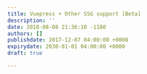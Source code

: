 ```yaml
---
title: Vuepress + Other SSG support [Beta]
description: ''
date: 2018-08-08 21:36:10 -1100
authors: []
publishdate: 2017-12-07 04:00:00 +0000
expirydate: 2030-01-01 04:00:00 +0000
draft: true

---
```


